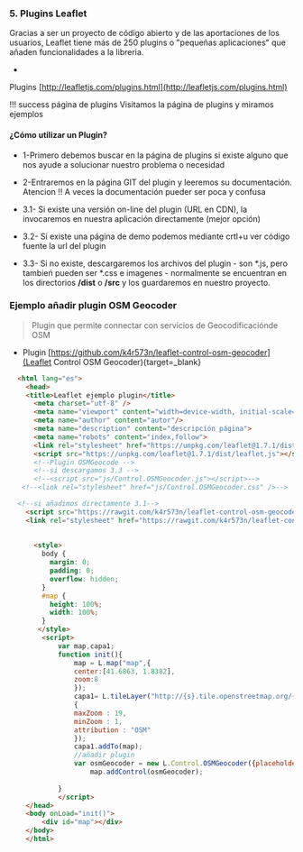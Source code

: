 

 
### 5. Plugins Leaflet

Gracias a ser un proyecto de código abierto y de las aportaciones de los usuarios,
Leaflet tiene más de 250 plugins o "pequeñas aplicaciones" que añaden funcionalidades a la libreria.
 
* 
 Plugins
  [http://leafletjs.com/plugins.html](http://leafletjs.com/plugins.html)


!!! success página de plugins
     Visitamos la página de plugins y miramos ejemplos


#### ¿Cómo utilizar un Plugin?

 * 1-Primero debemos buscar en la página de plugins si existe alguno que nos ayude a solucionar nuestro problema o necesidad

 * 2-Entraremos en la página GIT del plugin y leeremos su documentación. Atencion !! A veces la documentación pueder ser poca y confusa

 * 3.1- Si existe una versión on-line del plugin (URL en CDN), la invocaremos en nuestra aplicación directamente (mejor opción)

 * 3.2- Si existe una página de demo podemos mediante crtl+u ver código fuente la url del plugin

 * 3.3- Si no existe, descargaremos los archivos del plugin - son *.js, pero tambień pueden ser *.css e imagenes - normalmente se encuentran en los directorios **/dist** o **/src** y los guardaremos en nuestro proyecto.




### Ejemplo añadir plugin OSM Geocoder
  > Plugin que permite connectar con servicios de Geocodificaciónde OSM
 *  Plugin [https://github.com/k4r573n/leaflet-control-osm-geocoder](Leaflet Control OSM Geocoder){target=_blank}  
 

```html
  <html lang="es">
    <head>
    <title>Leaflet ejemplo plugin</title>
      <meta charset="utf-8" />
      <meta name="viewport" content="width=device-width, initial-scale=1.0">
      <meta name="author" content="autor"/>
      <meta name="description" content="descripción página">
      <meta name="robots" content="index,follow">
      <link rel="stylesheet" href="https://unpkg.com/leaflet@1.7.1/dist/leaflet.css" />
      <script src="https://unpkg.com/leaflet@1.7.1/dist/leaflet.js"></script>
      <!--Plugin OSMGeocode -->
      <!--si descargamos 3.3 -->
      <!--<script src="js/Control.OSMGeocoder.js"></script>-->
   <!--<link rel="stylesheet" href="js/Control.OSMGeocoder.css" />-->

  <!--si añadimos directamente 3.1-->
	<script src="https://rawgit.com/k4r573n/leaflet-control-osm-geocoder/master/Control.OSMGeocoder.js"></script>
	<link rel="stylesheet" href="https://rawgit.com/k4r573n/leaflet-control-osm-geocoder/master/Control.OSMGeocoder.css" />
      
      
      <style>
        body {
          margin: 0;
          padding: 0;
          overflow: hidden;
        }
        #map {
          height: 100%;
          width: 100%;
        }
       </style>
        <script>
            var map,capa1;
            function init(){
                map = L.map("map",{
                center:[41.6863, 1.8382],
                zoom:8
                });
                capa1= L.tileLayer("http://{s}.tile.openstreetmap.org/{z}/{x}/{y}.png",
                {
                maxZoom : 19,
                minZoom : 1,
                attribution : "OSM"
                });
                capa1.addTo(map);
                //añadir plugin
                var osmGeocoder = new L.Control.OSMGeocoder({placeholder: 'Buscar lugar...'});
		            map.addControl(osmGeocoder);
               
            }
            </script>
    </head>
    <body onLoad="init()">
        <div id="map"></div>
    </body>
    </html>
```
       



 
